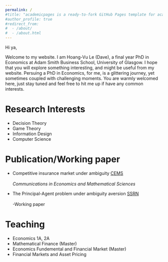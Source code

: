 ```yaml
---
permalink: /
#title: "academicpages is a ready-to-fork GitHub Pages template for academic personal websites"
#author_profile: true
#redirect_from: 
#  - /about/
#  - /about.html
---
```


Hi ya,

Welcome to my website. I am Hoang-Vu Le (Dave), a final year PhD in Economics at Adam Smith Business School, University of Glasgow. I hope that you will explore something interesting, and might be useful from my website. Persuing a PhD in Economics, for me, is a glittering journey, yet sometimes coupled with challenging moments. You are warmly welcomed here, just stay tuned and feel free to hit me up if have any common interests.



Research Interests
======

* Decision Theory
* Game Theory
* Information Design
* Computer Science

Publication/Working paper
======

* Competitive insurance market under ambiguity <a href="https://doi.org/10.50906/cems.3.0_56" class="btn--research">CEMS</a><br><br>
 _Communications in Economics and Mathematical Sciences_

* The Principal-Agent problem under ambiguity aversion <a href="https://papers.ssrn.com/sol3/papers.cfm?abstract_id=4782681" class="btn--research">SSRN</a><br><br> -Working paper



Teaching
======

* Economics 1A, 2A
* Mathematical Finance (Master)
* Economics Fundemental and Financial Market (Master)
* Financial Markets and Asset Pricing
  

